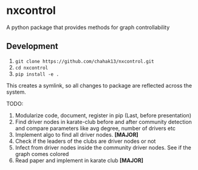 # nxcontrol
A python package that provides methods for graph controllability

## Development

1. `git clone https://github.com/chahak13/nxcontrol.git`
2. `cd nxcontrol`
3. `pip install -e .` 

This creates a symlink, so all changes to package are reflected across the system.

TODO:

1. Modularize code, document, register in pip (Last, before presentation)
2. Find driver nodes in karate-club before and after community detection and compare parameters like avg degree, number of drivers etc
3. Implement algo to find all driver nodes. **[MAJOR]**
4. Check if the leaders of the clubs are driver nodes or not
5. Infect from driver nodes inside the community driver nodes. See if the graph comes colored
6. Read paper and implement in karate club **[MAJOR]**
